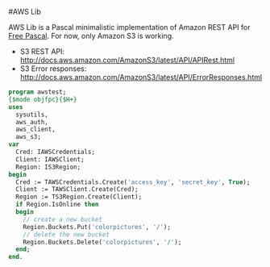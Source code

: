 #AWS Lib

AWS Lib is a Pascal minimalistic implementation of Amazon REST API for [Free Pascal](http://freepascal.org/).
For now, only Amazon S3 is working.
* S3 REST API: http://docs.aws.amazon.com/AmazonS3/latest/API/APIRest.html
* S3 Error responses: http://docs.aws.amazon.com/AmazonS3/latest/API/ErrorResponses.html

``` pascal
program awstest;
{$mode objfpc}{$H+}
uses
  sysutils,
  aws_auth,
  aws_client,  
  aws_s3;
var
  Cred: IAWSCredentials;
  Client: IAWSClient;
  Region: IS3Region;
begin
  Cred := TAWSCredentials.Create('access_key', 'secret_key', True);
  Client := TAWSClient.Create(Cred);
  Region := TS3Region.Create(Client);
  if Region.IsOnline then
  begin
    // create a new bucket
    Region.Buckets.Put('colorpictures', '/');
    // delete the new bucket
    Region.Buckets.Delete('colorpictures', '/');
  end;
end.  
```
